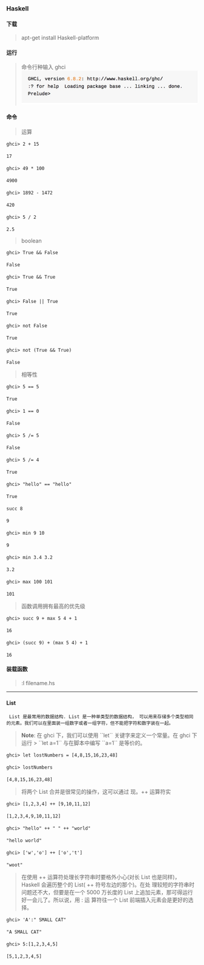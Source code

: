 ### Haskell

#### 下载
> apt-get install Haskell-platform  

#### 运行
> 命令行种输入 ghci
> ![start](./start.png)

#### 命令
> 运算  

    ghci> 2 + 15

    17

    ghci> 49 * 100

    4900

    ghci> 1892 - 1472

    420

    ghci> 5 / 2

    2.5

> boolean  

    ghci> True && False

    False

    ghci> True && True

    True

    ghci> False || True

    True

    ghci> not False

    True

    ghci> not (True && True)

    False

> 相等性  

    ghci> 5 == 5

    True

    ghci> 1 == 0

    False

    ghci> 5 /= 5

    False

    ghci> 5 /= 4

    True

    ghci> "hello" == "hello"

    True

    succ 8

    9

    ghci> min 9 10

    9

    ghci> min 3.4 3.2

    3.2

    ghci> max 100 101

    101  

> 函数调用拥有最高的优先级  

    ghci> succ 9 + max 5 4 + 1

    16

    ghci> (succ 9) + (max 5 4) + 1

    16

#### 装载函数  

> :l filename.hs  

---------------------------

#### List  

` List 是最常用的数据结构. List 是一种单类型的数据结构， 可以用来存储多个类型相同的元素。我们可以在里面装一组数字或者一组字符，但不能把字符和数字装在一起。`

> **Note**: 在 ghci 下，我们可以使用 \`\`let\`\` 关键字来定义一个常量。在 ghci   下运行 > \`\`let a=1\`\` 与在脚本中编写 \`\`a=1\`\` 是等价的。

    ghci> let lostNumbers = [4,8,15,16,23,48]

    ghci> lostNumbers

    [4,8,15,16,23,48]  

> 将两个 List 合并是很常见的操作，这可以通过 现。++ 运算符实

    ghci> [1,2,3,4] ++ [9,10,11,12]

    [1,2,3,4,9,10,11,12]

    ghci> "hello" ++ " " ++ "world"

    "hello world"

    ghci> ['w','o'] ++ ['o','t']

    "woot"

> 在使用 ++ 运算符处理长字符串时要格外小心(对长 List 也是同样)，Haskell 会遍历整个的 List( ++ 符号左边的那个)。在处 理较短的字符串时问题还不大，但要是在一个 5000 万长度的 List 上追加元素，那可得运行好一会儿了。所以说，用 : 运 算符往一个 List 前端插入元素会是更好的选择。

    ghci> 'A':" SMALL CAT"

    "A SMALL CAT"

    ghci> 5:[1,2,3,4,5]

    [5,1,2,3,4,5]  

